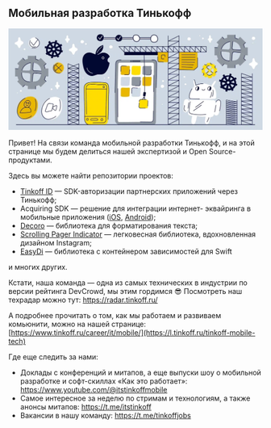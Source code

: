 ## Мобильная разработка Тинькофф

![Мобильная разработка Тинькофф](tinkoff_github_cover.webp "Мобильная разработка Тинькофф")

Привет! На связи команда мобильной разработки Тинькофф, и на этой странице мы будем делиться нашей экспертизой и Open Source-продуктами.

Здесь вы можете найти репозитории проектов:
- [Tinkoff ID](https://github.com/tinkoff-mobile-tech/TinkoffID-iOS/) — SDK-авторизации партнерских приложений через Тинькофф;
- Acquiring SDK — решение для интеграции интернет- эквайринга в мобильные приложения ([iOS](https://github.com/tinkoff-mobile-tech/tinkoff-asdk-ios), [Android](https://github.com/tinkoff-mobile-tech/tinkoff-asdk-android));
- [Decoro](https://github.com/Tinkoff/decoro/) — библиотека для форматирования текста;
- [Scrolling Pager Indicator](https://github.com/Tinkoff/ScrollingPagerIndicator/) — легковесная библиотека, вдохновленная дизайном Instagram;
- [EasyDi](https://github.com/tinkoff-mobile-tech/EasyDi) — библиотека с контейнером зависимостей для Swift

и многих других.

Кстати, наша команда — одна из самых технических в индустрии по версии рейтинга DevCrowd, мы этим гордимся 😎 Посмотреть наш техрадар можно тут: https://radar.tinkoff.ru/ 

А подробнее прочитать о том, как мы работаем и развиваем комьюнити, можно на нашей странице: [https://www.tinkoff.ru/career/it/mobile/](https://l.tinkoff.ru/tinkoff-mobile-tech)  

Где еще следить за нами:
- Доклады с конференций и митапов, а еще выпуски шоу о мобильной разработке и софт-скиллах «Как это работает»: https://www.youtube.com/@itstinkoffmobile
- Самое интересное за неделю по стримам и технологиям, а также анонсы митапов: https://t.me/itstinkoff
- Вакансии в нашу команду: https://t.me/tinkoffjobs
